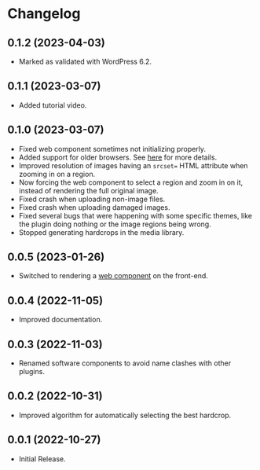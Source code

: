 # Changelog

<!--
WARNING: Bits of information here are duplicated in several places:
  * https://docs.frameright.io/wordpress/changelog
  * https://github.com/Frameright/image-display-control-wordpress/blob/master/readme.txt
Make sure to keep them in sync.
-->

## 0.1.2 (2023-04-03)

* Marked as validated with WordPress 6.2.

## 0.1.1 (2023-03-07)

* Added tutorial video.

## 0.1.0 (2023-03-07)

* Fixed web component sometimes not initializing properly.
* Added support for older browsers. See [here](https://github.com/Frameright/image-display-control-web-component/blob/main/image-display-control/docs/explanation/browsers.md) for more details.
* Improved resolution of images having an `srcset=` HTML attribute when zooming in on a region.
* Now forcing the web component to select a region and zoom in on it, instead of rendering the full original image.
* Fixed crash when uploading non-image files.
* Fixed crash when uploading damaged images.
* Fixed several bugs that were happening with some specific themes, like the plugin doing nothing or the image regions being wrong.
* Stopped generating hardcrops in the media library.

## 0.0.5 (2023-01-26)

* Switched to rendering a [web component](https://github.com/Frameright/image-display-control-web-component) on the front-end.

## 0.0.4 (2022-11-05)

* Improved documentation.

## 0.0.3 (2022-11-03)

* Renamed software components to avoid name clashes with other plugins.

## 0.0.2 (2022-10-31)

* Improved algorithm for automatically selecting the best hardcrop.

## 0.0.1 (2022-10-27)

* Initial Release.
